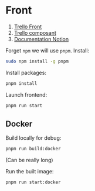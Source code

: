 # Front


1) [Trello Front](https://trello.com/invite/b/VV5c6znJ/ATTI791d6c78e353dfba56a89b25abf45379A1532A43/beep-front)
2) [Trello composant](https://trello.com/invite/b/eDPWKHlE/ATTI5d798f2d27160f95ff948e5059cc99f569849308/beep-composants)
3) [Documentation Notion](https://www.notion.so/Beep-4f3dd311e08a4de38fc1c901bef44322)

Forget `npm` we will use `pnpm`. Install:
```bash
sudo npm install -g pnpm
```

Install packages:
```sh
pnpm install
```

Launch frontend:
```sh
pnpm run start
```

## Docker

Build locally for debug:
```sh
pnpm run build:docker
```
(Can be really long)

Run the built image:
```sh
pnpm run start:docker
```
